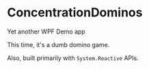 # ConcentrationDominos
Yet another WPF Demo app

This time, it's a dumb domino game. 

Also, built primarily with `System.Reactive` APIs.
